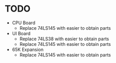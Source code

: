 # TODO
- CPU Board
  - Replace 74LS145 with easier to obtain parts
 - UI Board
	 - Replace 74LS38 with easier to obtain parts
	 - Replace 74LS145 with easier to obtain parts
- 65K Expansion
     - Replace 74LS145 with easier to obtain parts
